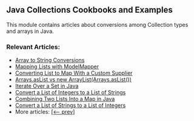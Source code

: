 ## Java Collections Cookbooks and Examples

This module contains articles about conversions among Collection types and arrays in Java.

### Relevant Articles: 

- [Array to String Conversions](https://www.baeldung.com/java-array-to-string)
- [Mapping Lists with ModelMapper](https://www.baeldung.com/java-modelmapper-lists)
- [Converting List to Map With a Custom Supplier](https://www.baeldung.com/list-to-map-supplier)
- [Arrays.asList vs new ArrayList(Arrays.asList())](https://www.baeldung.com/java-arrays-aslist-vs-new-arraylist)
- [Iterate Over a Set in Java](https://www.baeldung.com/java-iterate-set)
- [Convert a List of Integers to a List of Strings](https://www.baeldung.com/java-convert-list-integers-to-list-strings)
- [Combining Two Lists Into a Map in Java](https://www.baeldung.com/java-combine-two-lists-into-map)
- [Convert a List of Strings to a List of Integers](https://www.baeldung.com/java-convert-list-strings-to-integers)
- More articles: [[<-- prev]](../core-java-collections-conversions)
